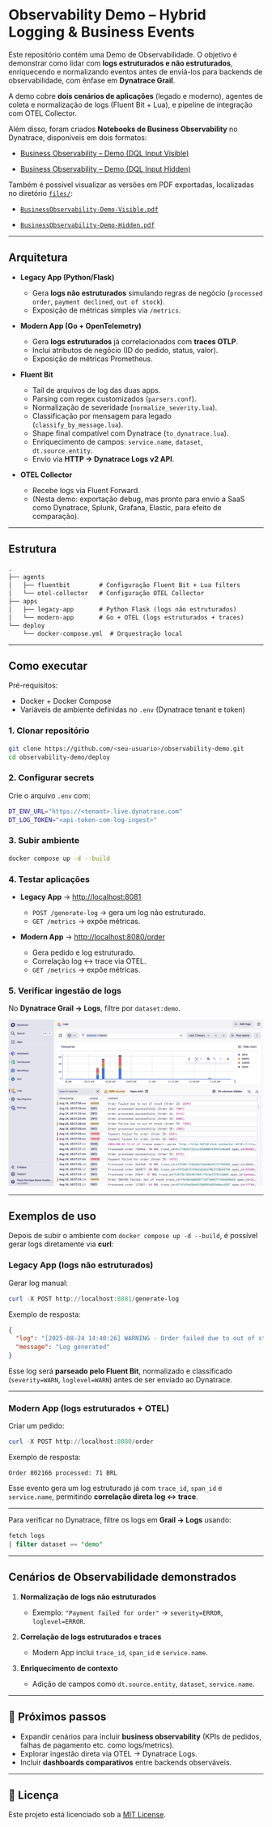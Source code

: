 # Observability Demo – Hybrid Logging & Business Events  

Este repositório contém uma Demo de Observabilidade. O objetivo é demonstrar como lidar com **logs estruturados e não estruturados**, enriquecendo e normalizando eventos antes de enviá-los para backends de observabilidade, com ênfase em **Dynatrace Grail**.  

A demo cobre **dois cenários de aplicações** (legado e moderno), agentes de coleta e normalização de logs (Fluent Bit + Lua), e pipeline de integração com OTEL Collector.  

Além disso, foram criados **Notebooks de Business Observability** no Dynatrace, disponíveis em dois formatos:  

- [Business Observability – Demo (DQL Input Visible)](https://szn23895.apps.dynatrace.com/ui/document/v0/#share=e89885fe-1849-4b22-878d-fa4d578d8aa7)  
  
- [Business Observability – Demo (DQL Input Hidden)](https://szn23895.apps.dynatrace.com/ui/document/v0/#share=54b0d423-4beb-4957-9715-376ca2c1cc1d)  

Também é possível visualizar as versões em PDF exportadas, localizadas no diretório [`files/`](./files):  

- [`BusinessObservability-Demo-Visible.pdf`](/files/Business%20Observability%20–%20Demo%20(DQL%20Input%20Visible).pdf)
  
- [`BusinessObservability-Demo-Hidden.pdf`](/files/Business%20Observability%20–%20Demo%20(DQL%20Input%20Hidden).pdf)

---

## Arquitetura

- **Legacy App (Python/Flask)**  
  - Gera **logs não estruturados** simulando regras de negócio (`processed order`, `payment declined`, `out of stock`).  
  - Exposição de métricas simples via `/metrics`.  

- **Modern App (Go + OpenTelemetry)**  
  - Gera **logs estruturados** já correlacionados com **traces OTLP**.  
  - Inclui atributos de negócio (ID do pedido, status, valor).  
  - Exposição de métricas Prometheus.  

- **Fluent Bit**  
  - Tail de arquivos de log das duas apps.  
  - Parsing com regex customizados (`parsers.conf`).  
  - Normalização de severidade (`normalize_severity.lua`).  
  - Classificação por mensagem para legado (`classify_by_message.lua`).  
  - Shape final compatível com Dynatrace (`to_dynatrace.lua`).  
  - Enriquecimento de campos: `service.name`, `dataset`, `dt.source.entity`.  
  - Envio via **HTTP → Dynatrace Logs v2 API**.  

- **OTEL Collector**  
  - Recebe logs via Fluent Forward.  
  - (Nesta demo: exportação debug, mas pronto para envio a SaaS como Dynatrace, Splunk, Grafana, Elastic, para efeito de comparação).  

---

## Estrutura

```
.
├── agents
│   ├── fluentbit        # Configuração Fluent Bit + Lua filters
│   └── otel-collector   # Configuração OTEL Collector
├── apps
│   ├── legacy-app       # Python Flask (logs não estruturados)
│   └── modern-app       # Go + OTEL (logs estruturados + traces)
└── deploy
    └── docker-compose.yml  # Orquestração local
```

---

## Como executar

Pré-requisitos:  
- Docker + Docker Compose  
- Variáveis de ambiente definidas no `.env` (Dynatrace tenant e token)  

### 1. Clonar repositório
```bash
git clone https://github.com/<seu-usuario>/observability-demo.git
cd observability-demo/deploy
```

### 2. Configurar secrets
Crie o arquivo `.env` com:
```bash
DT_ENV_URL="https://<tenant>.live.dynatrace.com"
DT_LOG_TOKEN="<api-token-com-log-ingest>"
```

### 3. Subir ambiente
```bash
docker compose up -d --build
```

### 4. Testar aplicações
- **Legacy App** → [http://localhost:8081](http://localhost:8081)  
  - `POST /generate-log` → gera um log não estruturado.  
  - `GET /metrics` → expõe métricas.  

- **Modern App** → [http://localhost:8080/order](http://localhost:8080/order)  
  - Gera pedido e log estruturado.  
  - Correlação log ↔ trace via OTEL.  
  - `GET /metrics` → expõe métricas.  

### 5. Verificar ingestão de logs
No **Dynatrace Grail → Logs**, filtre por `dataset:demo`.  

![alt text](/files/image.png)

---

## Exemplos de uso

Depois de subir o ambiente com `docker compose up -d --build`, é possível gerar logs diretamente via **curl**:

### Legacy App (logs não estruturados)
Gerar log manual:
```powershell
curl -X POST http://localhost:8081/generate-log
```
Exemplo de resposta:
```json
{
  "log": "[2025-08-24 14:40:26] WARNING - Order failed due to out of stock (Order ID: 9661)",
  "message": "Log generated"
}
```

Esse log será **parseado pelo Fluent Bit**, normalizado e classificado (`severity=WARN`, `loglevel=WARN`) antes de ser enviado ao Dynatrace.

---

### Modern App (logs estruturados + OTEL)
Criar um pedido:
```powershell
curl -X POST http://localhost:8080/order
```
Exemplo de resposta:
```
Order 802166 processed: 71 BRL
```

Esse evento gera um log estruturado já com `trace_id`, `span_id` e `service.name`, permitindo **correlação direta log ↔ trace**.

---

Para verificar no Dynatrace, filtre os logs em **Grail → Logs** usando:  
```sql
fetch logs
| filter dataset == "demo"
```

---

## Cenários de Observabilidade demonstrados

1. **Normalização de logs não estruturados**  
   - Exemplo: `"Payment failed for order"` → `severity=ERROR`, `loglevel=ERROR`.  

2. **Correlação de logs estruturados e traces**  
   - Modern App inclui `trace_id`, `span_id` e `service.name`.  

3. **Enriquecimento de contexto**  
   - Adição de campos como `dt.source.entity`, `dataset`, `service.name`.  

---

## 🔮 Próximos passos

- Expandir cenários para incluir **business observability** (KPIs de pedidos, falhas de pagamento etc. como logs/metrics).  
- Explorar ingestão direta via OTEL → Dynatrace Logs.  
- Incluir **dashboards comparativos** entre backends observáveis.

---

## 📜 Licença

Este projeto está licenciado sob a [MIT License](./LICENSE).  
